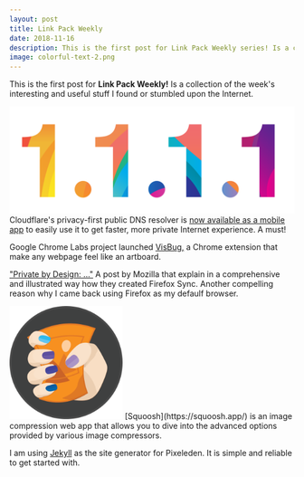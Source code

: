 ```yaml
---
layout: post
title: Link Pack Weekly 
date: 2018-11-16
description: This is the first post for Link Pack Weekly series! Is a collection of the week's interesting and useful stuff I found or stumbled upon the Internet.
image: colorful-text-2.png
---
```


This is the first post for **Link Pack Weekly!** Is a collection of the week's interesting and useful stuff I found or stumbled upon the Internet.

![Cloudflare DNS](/assets/images/colorful-text-2.png)
Cloudflare's privacy-first public DNS resolver is [now available as a mobile app](https://blog.cloudflare.com/1-thing-you-can-do-to-make-your-internet-safer-and-faster/) to easily use it to get faster, more private Internet experience. A must!

Google Chrome Labs project launched [VisBug,](https://github.com/GoogleChromeLabs/projectvisbug) a Chrome extension that make any webpage feel like an artboard.

["Private by Design: …"](https://hacks.mozilla.org/2018/11/firefox-sync-privacy/) A post by Mozilla that explain in a comprehensive and illustrated way how they created Firefox Sync. Another compelling reason why I came back using Firefox as my defaulf browser.

<img class="east" src="/assets/images/squoosh-icon.png" width="200px" alt="Squoosh Icon">
[Squoosh](https://squoosh.app/) is an image compression web app that allows you to dive into the advanced options provided by various image compressors.

I am using [Jekyll](https://jekyllrb.com/) as the site generator for Pixeleden. It is simple and reliable to get started with. 


